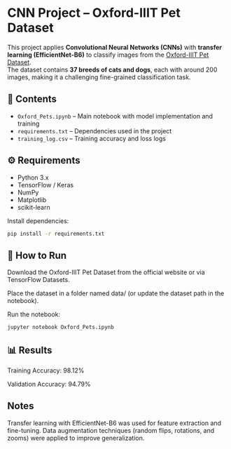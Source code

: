 # CNN Project – Oxford-IIIT Pet Dataset  

This project applies **Convolutional Neural Networks (CNNs)** with **transfer learning (EfficientNet-B6)** to classify images from the [Oxford-IIIT Pet Dataset](https://www.robots.ox.ac.uk/~vgg/data/pets/).  
The dataset contains **37 breeds of cats and dogs**, each with around 200 images, making it a challenging fine-grained classification task.  

## 📂 Contents  
- `Oxford_Pets.ipynb` – Main notebook with model implementation and training  
- `requirements.txt` – Dependencies used in the project  
- `training_log.csv` – Training accuracy and loss logs  

## ⚙️ Requirements  
- Python 3.x  
- TensorFlow / Keras  
- NumPy  
- Matplotlib  
- scikit-learn  

Install dependencies:  

```bash
pip install -r requirements.txt
```
## 🚀 How to Run

Download the Oxford-IIIT Pet Dataset from the official website
or via TensorFlow Datasets.

Place the dataset in a folder named data/ (or update the dataset path in the notebook).

Run the notebook:
```bash
jupyter notebook Oxford_Pets.ipynb
```
## 📊 Results

Training Accuracy: 98.12%

Validation Accuracy: 94.79%

## Notes
Transfer learning with EfficientNet-B6 was used for feature extraction and fine-tuning.
Data augmentation techniques (random flips, rotations, and zooms) were applied to improve generalization.
